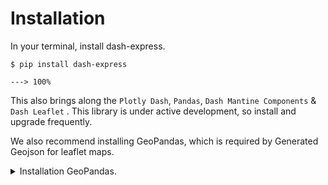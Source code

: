 # Installation

In your terminal, install dash-express.

<div class="termy">

```console
$ pip install dash-express

---> 100%
```

</div>

This also brings along the `Plotly Dash`, `Pandas`, `Dash Mantine Components` & `Dash Leaflet` . This library is under active development, so install and upgrade frequently.

We also recommend installing GeoPandas, which is required by Generated Geojson for leaflet maps.


<details markdown="1">
<summary>Installation GeoPandas.</summary>

To install the released version, you can use pip:

```console
pip install geopandas
```

or you can install the conda package from the conda-forge channel:

```console
conda install -c conda-forge geopandas
```

</details>

